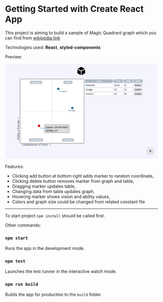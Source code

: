 # Getting Started with Create React App

This project is aiming to build a sample of Magic Quadrant graph which you can find from [wikipedia link](https://en.wikipedia.org/wiki/Magic_Quadrant)

Technologies used: **React**, **styled-components**

Preview:

![](/public/ss.png)

Features:

- Clicking add button at bottom right adds marker to random coordinate,
- Clicking delete button removes marker from graph and table,
- Dragging marker updates table,
- Changing data from table updates graph,
- Hovering marker shows vision and ability values,
- Colors and graph size could be changed from related constant file

<hr> 

To start project `npm install` should be called first. 

Other commands:

### `npm start`

Runs the app in the development mode.

### `npm test`

Launches the test runner in the interactive watch mode.

### `npm run build`

Builds the app for production to the `build` folder.
